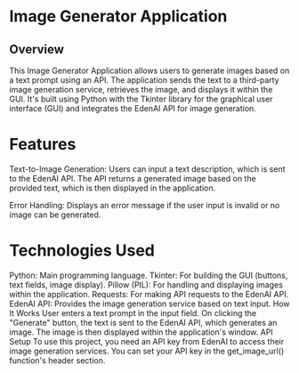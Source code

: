# Image Generator Application

## Overview
This Image Generator Application allows users to generate images based on a text prompt using an API. The application sends the text to a third-party image generation service, retrieves the image, and displays it within the GUI. It's built using Python with the Tkinter library for the graphical user interface (GUI) and integrates the EdenAI API for image generation.

# Features
Text-to-Image Generation:
Users can input a text description, which is sent to the EdenAI API.
The API returns a generated image based on the provided text, which is then displayed in the application.

Error Handling:
Displays an error message if the user input is invalid or no image can be generated.

# Technologies Used
Python: Main programming language.
Tkinter: For building the GUI (buttons, text fields, image display).
Pillow (PIL): For handling and displaying images within the application.
Requests: For making API requests to the EdenAI API.
EdenAI API: Provides the image generation service based on text input.
How It Works
User enters a text prompt in the input field.
On clicking the "Generate" button, the text is sent to the EdenAI API, which generates an image.
The image is then displayed within the application's window.
API Setup
To use this project, you need an API key from EdenAI to access their image generation services. You can set your API key in the get_image_url() function's header section.
